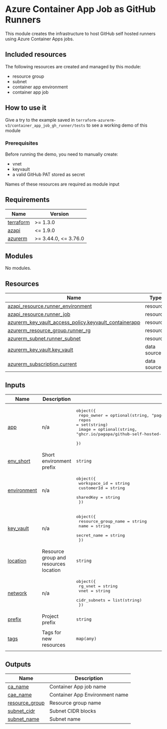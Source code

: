 # Azure Container App Job as GitHub Runners

This module creates the infrastructure to host GitHub self hosted runners using Azure Container Apps jobs.

## Included resources

The following resources are created and managed by this module:

- resource group
- subnet
- container app environment
- container app job

## How to use it

Give a try to the example saved in `terraform-azurerm-v3/container_app_job_gh_runner/tests` to see a working demo of this module

### Prerequisites

Before running the demo, you need to manually create:

- vnet
- keyvault
- a valid GitHub PAT stored as secret

Names of these resources are required as module input

<!-- markdownlint-disable -->
<!-- BEGINNING OF PRE-COMMIT-TERRAFORM DOCS HOOK -->
## Requirements

| Name | Version |
|------|---------|
| <a name="requirement_terraform"></a> [terraform](#requirement\_terraform) | >= 1.3.0 |
| <a name="requirement_azapi"></a> [azapi](#requirement\_azapi) | <= 1.9.0 |
| <a name="requirement_azurerm"></a> [azurerm](#requirement\_azurerm) | >= 3.44.0, <= 3.76.0 |

## Modules

No modules.

## Resources

| Name | Type |
|------|------|
| [azapi_resource.runner_environment](https://registry.terraform.io/providers/azure/azapi/latest/docs/resources/resource) | resource |
| [azapi_resource.runner_job](https://registry.terraform.io/providers/azure/azapi/latest/docs/resources/resource) | resource |
| [azurerm_key_vault_access_policy.keyvault_containerapp](https://registry.terraform.io/providers/hashicorp/azurerm/latest/docs/resources/key_vault_access_policy) | resource |
| [azurerm_resource_group.runner_rg](https://registry.terraform.io/providers/hashicorp/azurerm/latest/docs/resources/resource_group) | resource |
| [azurerm_subnet.runner_subnet](https://registry.terraform.io/providers/hashicorp/azurerm/latest/docs/resources/subnet) | resource |
| [azurerm_key_vault.key_vault](https://registry.terraform.io/providers/hashicorp/azurerm/latest/docs/data-sources/key_vault) | data source |
| [azurerm_subscription.current](https://registry.terraform.io/providers/hashicorp/azurerm/latest/docs/data-sources/subscription) | data source |

## Inputs

| Name | Description | Type | Default | Required |
|------|-------------|------|---------|:--------:|
| <a name="input_app"></a> [app](#input\_app) | n/a | <pre>object({<br>    repo_owner = optional(string, "pagopa")<br>    repos      = set(string)<br>    image      = optional(string, "ghcr.io/pagopa/github-self-hosted-runner-azure:beta-dockerfile-v2@sha256:ed51ac419d78b6410be96ecaa8aa8dbe645aa0309374132886412178e2739a47")<br>  })</pre> | n/a | yes |
| <a name="input_env_short"></a> [env\_short](#input\_env\_short) | Short environment prefix | `string` | n/a | yes |
| <a name="input_environment"></a> [environment](#input\_environment) | n/a | <pre>object({<br>    workspace_id = string<br>    customerId   = string<br>    sharedKey    = string<br>  })</pre> | n/a | yes |
| <a name="input_key_vault"></a> [key\_vault](#input\_key\_vault) | n/a | <pre>object({<br>    resource_group_name = string<br>    name                = string<br>    secret_name         = string<br>  })</pre> | n/a | yes |
| <a name="input_location"></a> [location](#input\_location) | Resource group and resources location | `string` | n/a | yes |
| <a name="input_network"></a> [network](#input\_network) | n/a | <pre>object({<br>    rg_vnet      = string<br>    vnet         = string<br>    cidr_subnets = list(string)<br>  })</pre> | n/a | yes |
| <a name="input_prefix"></a> [prefix](#input\_prefix) | Project prefix | `string` | n/a | yes |
| <a name="input_tags"></a> [tags](#input\_tags) | Tags for new resources | `map(any)` | <pre>{<br>  "CreatedBy": "Terraform"<br>}</pre> | no |

## Outputs

| Name | Description |
|------|-------------|
| <a name="output_ca_name"></a> [ca\_name](#output\_ca\_name) | Container App job name |
| <a name="output_cae_name"></a> [cae\_name](#output\_cae\_name) | Container App Environment name |
| <a name="output_resource_group"></a> [resource\_group](#output\_resource\_group) | Resource group name |
| <a name="output_subnet_cidr"></a> [subnet\_cidr](#output\_subnet\_cidr) | Subnet CIDR blocks |
| <a name="output_subnet_name"></a> [subnet\_name](#output\_subnet\_name) | Subnet name |
<!-- END OF PRE-COMMIT-TERRAFORM DOCS HOOK -->
